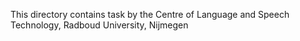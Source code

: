 This directory contains task by the Centre of Language and Speech Technology, Radboud University, Nijmegen
